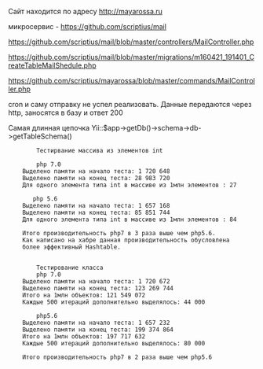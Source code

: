 Сайт находится по адресу http://mayarossa.ru


микросервис - https://github.com/scriptius/mail

https://github.com/scriptius/mail/blob/master/controllers/MailController.php

https://github.com/scriptius/mail/blob/master/migrations/m160421_191401_CreateTableMailShedule.php

https://github.com/scriptius/mayarossa/blob/master/commands/MailController.php


cron и саму отправку не успел реализовать.
Данные передаются через http, заносятся в базу и ответ 200





Самая длинная цепочка Yii::$app->getDb()->schema->db->getTableSchema()

            Тестирвание массива из элементов int
            
            php 7.0
        Выделено памяти на начало теста: 1 720 648
        Выделено памяти на конец теста: 28 983 720
        Для одного элемента типа int в массиве из 1млн элементов : 27

           php 5.6
        Выделено памяти на начало теста: 1 657 168
        Выделено памяти на конец теста: 85 851 744
        Для одного элемента типа int в массиве из 1млн элементов : 84

        Итого производительность php7 в 3 раза выше чем php5.6.
        Как написано на хабре данная производительность обусловлена
        более эффективный Hashtable.


            Тестирование класса
            php 7.0
        Выделено памяти на начало теста: 1 720 672
        Выделено памяти на конец теста: 123 269 744
        Итого на 1млн объектов: 121 549 072
        Каждые 500 итераций дополнительно выделялось: 44 000

            php5.6
        Выделено памяти на начало теста: 1 657 232
        Выделено памяти на конец теста: 199 374 864
        Итого на 1млн объектов: 197 717 632
        Каждые 500 итераций дополнительно выделялось: 80 000

        Итого производительность php7 в 2 раза выше чем php5.6


